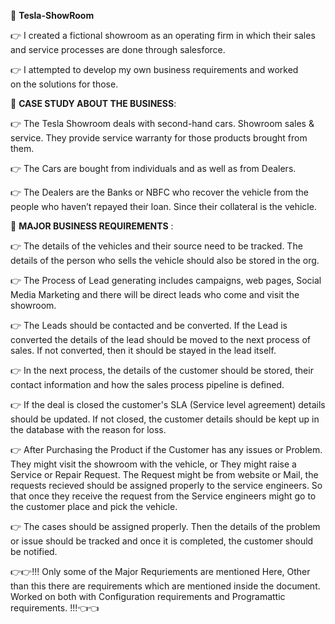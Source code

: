 🚗 **Tesla-ShowRoom** 

👉  I created a fictional showroom as an operating firm in which their sales and service processes are done through salesforce.  

👉 I attempted to develop my own business requirements and worked on the solutions for those. 


📑  **CASE STUDY ABOUT THE BUSINESS**:

👉 The Tesla Showroom deals with second-hand cars. Showroom sales & service. They provide service warranty for those products brought from them.

👉 The Cars are bought from individuals and as well as from Dealers.  

👉 The Dealers are the Banks or NBFC who recover the vehicle from the people who haven’t repayed their loan. Since their collateral is the vehicle. 


 💼 **MAJOR BUSINESS REQUIREMENTS** : 

👉 The details of the vehicles and their source need to be tracked. The details of the person who sells the vehicle should also be stored in the org.  

👉 The Process of Lead generating includes campaigns, web pages, Social Media Marketing and there will be direct leads who come and visit the showroom. 

👉 The Leads should be contacted and be converted. If the Lead is converted the details of the lead should be moved to the next process of sales. 
If not converted, then it should be stayed in the lead itself. 

👉 In the next process, the details of the customer should be stored, their contact information and how the sales process pipeline is defined. 

👉 If the deal is closed the customer's SLA (Service level agreement) details should be updated. 
If not closed, the customer details should be kept up in the database with the reason for loss.  

👉 After Purchasing the Product if the Customer has any issues or Problem.
They might visit the showroom with the vehicle, or They might raise a Service or Repair Request. The Request might be from website or Mail,
                                                                                         the requests recieved should be assigned properly to the service engineers. 
So that once they receive the request from the Service engineers might go to the customer place and pick the vehicle. 

 👉 The cases should be assigned properly. Then the details of the problem or issue should be tracked and once it is completed, the customer should be notified. 
 
 👉👉!!! Only some of the Major Requriements are mentioned Here, Other than this there are requirements which are mentioned inside the document. Worked on both with Configuration requirements and Programattic requirements.  !!!👈👈
